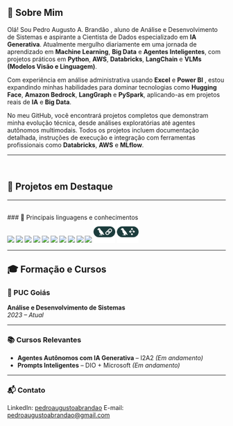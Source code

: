 ## 🚀 Sobre Mim

Olá! Sou Pedro Augusto A. Brandão , aluno de Análise e Desenvolvimento de Sistemas e aspirante a Cientista de Dados especializado em **IA Generativa**. Atualmente mergulho diariamente em uma jornada de aprendizado em **Machine Learning**, **Big Data** e **Agentes Inteligentes**, com projetos práticos em **Python**, **AWS**, **Databricks**, **LangChain** e **VLMs (Modelos Visão e Linguagem)**.

Com experiência em análise administrativa usando **Excel** e **Power BI** , estou expandindo minhas habilidades para dominar tecnologias como **Hugging Face**, **Amazon Bedrock**, **LangGraph** e **PySpark**, aplicando-as em projetos reais de **IA** e **Big Data**.

No meu GitHub, você encontrará projetos completos que demonstram minha evolução técnica, desde análises exploratórias até agentes autônomos multimodais. Todos os projetos incluem documentação detalhada, instruções de execução e integração com ferramentas profissionais como **Databricks**, **AWS** e **MLflow**.

---
<br>

## 💼 Projetos em Destaque

---
 <br>
### 🌟 Principais linguagens e conhecimentos
  
<div>
<img src ="https://img.icons8.com/?size=100&id=l75OEUJkPAk4&format=png&color=000000" widht="50" height="50"/>
<img src ="https://img.icons8.com/?size=100&id=33039&format=png&color=000000" widht="50" height="50"/>
<img src ="https://img.icons8.com/?size=100&id=qYfwpsRXEcpc&format=png&color=000000" widht="50" height="50"/>
<img src ="https://img.icons8.com/?size=100&id=SruJhzn0nnLl&format=png&color=000000" widht="50" height="50"/>
<img src ="https://img.icons8.com/?size=100&id=Rffi8qeb2fK5&format=png&color=000000" widht="50" height="50"/>
<img src ="https://img.icons8.com/?size=100&id=J6KcaRLsTgpZ&format=png&color=000000" widht="50" height="50"/>
<img src ="https://img.icons8.com/?size=100&id=38561&format=png&color=000000" widht="50" height="50"/>
<img src ="https://img.icons8.com/?size=100&id=20906&format=png&color=000000" widht="50" height="50"/>
<img src ="https://img.icons8.com/?size=100&id=13654&format=png&color=000000" widht="50" height="50"/>
<img src ="https://img.icons8.com/?size=100&id=sop9ROXku5bb&format=png&color=000000" widht="50" height="50"/>
<img src ="https://github.com/PedroAABR/Icones/blob/main/assets/icons/langchain-color.png" widht="50" height="50"/>
<img src ="https://github.com/PedroAABR/Icones/blob/main/assets/icons/langgraph-color.png" widht="50" height="50"/>
</div>

---

## 🎓 Formação e Cursos

### 📘 PUC Goiás
**Análise e Desenvolvimento de Sistemas**  
*2023 – Atual*

---

### 📚 Cursos Relevantes
- **Agentes Autônomos com IA Generativa** – I2A2 *(Em andamento)*  
- **Prompts Inteligentes** – DIO + Microsoft *(Em andamento)*
  
---

### 📬 Contato
 
LinkedIn: [pedroaugustoabrandao](https://www.linkedin.com/in/pedroaugustoabrandao/)
E-mail: pedroaugustoabrandao@gmail.com

